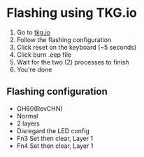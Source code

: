 # Flashing using TKG.io

  1. Go to [tkg.io](http://tkg.io)
  1. Follow the flashing configuration
  1. Click reset on the keyboard (~5 seconds)
  1. Click burn .eep file
  1. Wait for the two (2) processes to finish
  1. You're done

## Flashing configuration

  * GH60(RevCHN)
  * Normal
  * 2 layers
  * Disregard the LED config
  * Fn3 Set then clear, Layer 1
  * Fn4 Set then clear, Layer 1
